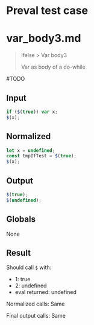 # Preval test case

# var_body3.md

> Ifelse > Var body3
>
> Var as body of a do-while

#TODO

## Input

`````js filename=intro
if ($(true)) var x;
$(x);
`````

## Normalized

`````js filename=intro
let x = undefined;
const tmpIfTest = $(true);
$(x);
`````

## Output

`````js filename=intro
$(true);
$(undefined);
`````

## Globals

None

## Result

Should call `$` with:
 - 1: true
 - 2: undefined
 - eval returned: undefined

Normalized calls: Same

Final output calls: Same
